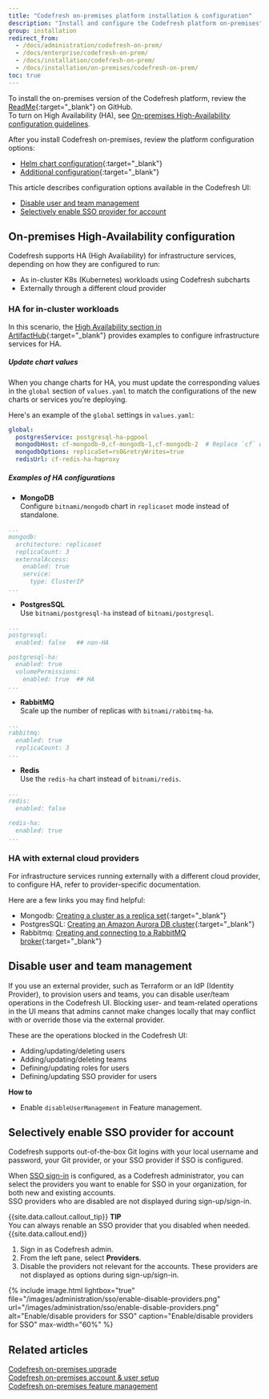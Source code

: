 ```yaml
---
title: "Codefresh on-premises platform installation & configuration"
description: "Install and configure the Codefresh platform on-premises"
group: installation
redirect_from:
  - /docs/administration/codefresh-on-prem/
  - /docs/enterprise/codefresh-on-prem/
  - /docs/installation/codefresh-on-prem/
  - /docs/installation/on-premises/codefresh-on-prem/
toc: true
---
```


To install the on-premises version of the Codefresh platform, review the [ReadMe](https://github.com/codefresh-io/codefresh-onprem-helm/blob/release-2.6/codefresh/README.md){:target="\_blank"} on GitHub.  
To turn on High Availability (HA), see [On-premises High-Availability configuration guidelines](#on-premises-high-availability-guidelines). 

After you install Codefresh on-premises, review the platform configuration options:
* [Helm chart configuration](https://github.com/codefresh-io/codefresh-onprem-helm/blob/release-2.6/codefresh/README.md#chart-configuration){:target="\_blank"}
* [Additional configuration](https://github.com/codefresh-io/codefresh-onprem-helm/blob/release-2.6/codefresh/README.md#additional-configuration){:target="\_blank"}

This article describes configuration options available in the Codefresh UI: 
* [Disable user and team management](#disable-user-and-team-management)
* [Selectively enable SSO provider for account](#selectively-enable-sso-provider-for-account)


## On-premises High-Availability configuration 

Codefresh supports HA (High Availability) for infrastructure services, depending on how they are configured to run:
* As in-cluster K8s (Kubernetes) workloads using Codefresh subcharts
* Externally through a different cloud provider

### HA for in-cluster workloads
In this scenario, the [High Availability section in ArtifactHub](https://artifacthub.io/packages/helm/codefresh-onprem/codefresh#high-availability){:target="\_blank"} provides examples to configure infrastructure services for HA.


##### Update chart values
When you change charts for HA, you must update the corresponding values in the `global` section of `values.yaml` to match the configurations of the new charts or services you're deploying. 

Here's an example of the `global` settings in `values.yaml`:

```yaml
global:
  postgresService: postgresql-ha-pgpool
  mongodbHost: cf-mongodb-0,cf-mongodb-1,cf-mongodb-2  # Replace `cf` with your Helm Release name
  mongodbOptions: replicaSet=rs0&retryWrites=true
  redisUrl: cf-redis-ha-haproxy
```


##### Examples of HA configurations
* **MongoDB**  
  Configure `bitnami/mongodb` chart in `replicaset` mode instead of standalone.

```yaml
...
mongodb:
  architecture: replicaset
  replicaCount: 3
  externalAccess:
    enabled: true
    service:
      type: ClusterIP
...
```

* **PostgresSQL**  
  Use `bitnami/postgresql-ha` instead of `bitnami/postgresql`.

```yaml
...
postgresql:  
  enabled: false   ## non-HA 

postgresql-ha:
  enabled: true
  volumePermissions:  
    enabled: true  ## HA
...
```

* **RabbitMQ**  
  Scale up the number of replicas  with `bitnami/rabbitmq-ha`.

```yaml
...
rabbitmq:
  enabled: true
  replicaCount: 3
...
```

* **Redis**  
  Use the `redis-ha` chart instead of `bitnami/redis`.

```yaml
...
redis:
  enabled: false

redis-ha:
  enabled: true
...
```



### HA with external cloud providers

For infrastructure services running externally with a different cloud provider, to configure HA, refer to provider-specific documentation.

Here are a few links you may find helpful:
* Mongodb: [Creating a cluster as a replica set](https://www.mongodb.com/docs/atlas/tutorial/create-new-cluster/){:target="\_blank"}
* PostgresSQL: [Creating an Amazon Aurora DB cluster](https://docs.aws.amazon.com/AmazonRDS/latest/AuroraUserGuide/Aurora.CreateInstance.html){:target="\_blank"}
* Rabbitmq: [Creating and connecting to a RabbitMQ broker](https://docs.aws.amazon.com/amazon-mq/latest/developer-guide/getting-started-rabbitmq.html){:target="\_blank"}

## Disable user and team management

If you use an external provider, such as Terraform or an IdP (Identity Provider), to provision users and teams, you can disable user/team operations in the Codefresh UI. Blocking user- and team-related operations in the UI means that admins cannot make changes locally that may conflict with or override those via the external provider.

These are the operations blocked in the Codefresh UI:
* Adding/updating/deleting users
* Adding/updating/deleting teams
* Defining/updating roles for users
* Defining/updating SSO provider for users  

**How to**  
* Enable `disableUserManagement` in Feature management.

## Selectively enable SSO provider for account
Codefresh supports out-of-the-box Git logins with your local username and password, your Git provider, or your SSO provider if SSO is configured.

When [SSO sign-in]({{site.baseurl}}/docs/administration/single-sign-on/) is configured, as a Codefresh administrator, you can select the providers you want to enable for SSO in your organization, for both new and existing accounts.  
SSO providers who are disabled are not displayed during sign-up/sign-in.

{{site.data.callout.callout_tip}}
**TIP**  
You can always renable an SSO provider that you disabled when needed.
{{site.data.callout.end}}

1. Sign in as Codefresh admin.
1. From the left pane, select **Providers**.
1. Disable the providers not relevant for the accounts.
These providers are not displayed as options during sign-up/sign-in.
<!--- change screenshot  -->
{% include image.html
  lightbox="true"
  file="/images/administration/sso/enable-disable-providers.png"
  url="/images/administration/sso/enable-disable-providers.png"
  alt="Enable/disable providers for SSO"
  caption="Enable/disable providers for SSO"
  max-width="60%"
%}


## Related articles
[Codefresh on-premises upgrade]({{site.baseurl}}/docs/installation/on-premises/codefresh-on-prem-upgrade/)   
[Codefresh on-premises account & user setup]({{site.baseurl}}/docs/installation/on-premises/on-prem-configuration/)  
[Codefresh on-premises feature management]({{site.baseurl}}/docs/installation/on-premises/on-prem-feature-management/)  



